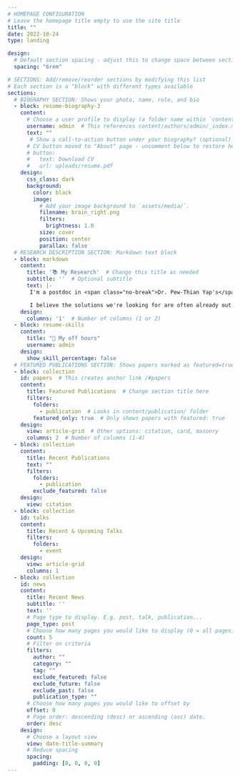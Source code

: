 ```yaml
---
# HOMEPAGE CONFIGURATION
# Leave the homepage title empty to use the site title
title: ""
date: 2022-10-24
type: landing

design:
  # Default section spacing - adjust this to change space between sections
  spacing: "6rem"

# SECTIONS: Add/remove/reorder sections by modifying this list
# Each section is a "block" with different types available
sections:
  # BIOGRAPHY SECTION: Shows your photo, name, role, and bio
  - block: resume-biography-3
    content:
      # Choose a user profile to display (a folder name within `content/authors/`)
      username: admin  # This references content/authors/admin/_index.md
      text: ""
       # Show a call-to-action button under your biography? (optional)
      # CV button moved to "About" page - uncomment below to restore here
      # button:
      #   text: Download CV
      #   url: uploads/resume.pdf
    design:
      css_class: dark
      background:
        color: black
        image:
          # Add your image background to `assets/media/`.
          filename: brain_right.png
          filters:
            brightness: 1.0
          size: cover
          position: center
          parallax: false
  # RESEARCH DESCRIPTION SECTION: Markdown text block
  - block: markdown
    content:
      title: '📚 My Research'  # Change this title as needed
      subtitle: ''  # Optional subtitle
      text: |-
       I'm a postdoc in <span class="no-break">Dr. Pew-Thian Yap's</span> lab at UNC-Chapel Hill, where I build tools to better understand how the brain changes over time — through development, aging, and disease. I'm especially focused on creating normative brain charts, like the height and weight charts used in pediatric care, to help spot when something's not quite right. At the heart of it, I'm driven by a simple goal - to turn brain scans into practical tools that make healthcare better — so no child is left behind just because we didn't see the signs soon enough.

       I believe the solutions we're looking for are often already out there — scattered among us. You might hold the key to a problem I'm working on, and I might have insight into yours. Let's connect and find out together. 😃
    design:
      columns: '1'  # Number of columns (1 or 2)
  - block: resume-skills
    content:
      title: "🎒 My off hours"
      username: admin
    design:
      show_skill_percentage: false
  # FEATURED PUBLICATIONS SECTION: Shows papers marked as featured=true
  - block: collection
    id: papers  # This creates anchor link /#papers
    content:
      title: Featured Publications  # Change section title here
      filters:
        folders:
          - publication  # Looks in content/publication/ folder
        featured_only: true  # Only shows papers with featured: true
    design:
      view: article-grid  # Other options: citation, card, masonry
      columns: 2  # Number of columns (1-4)
  - block: collection
    content:
      title: Recent Publications
      text: ""
      filters:
        folders:
          - publication
        exclude_featured: false
    design:
      view: citation
  - block: collection
    id: talks
    content:
      title: Recent & Upcoming Talks
      filters:
        folders:
          - event
    design:
      view: article-grid
      columns: 1
  - block: collection
    id: news
    content:
      title: Recent News
      subtitle: ''
      text: ''
      # Page type to display. E.g. post, talk, publication...
      page_type: post
      # Choose how many pages you would like to display (0 = all pages)
      count: 5
      # Filter on criteria
      filters:
        author: ""
        category: ""
        tag: ""
        exclude_featured: false
        exclude_future: false
        exclude_past: false
        publication_type: ""
      # Choose how many pages you would like to offset by
      offset: 0
      # Page order: descending (desc) or ascending (asc) date.
      order: desc
    design:
      # Choose a layout view
      view: date-title-summary
      # Reduce spacing
      spacing:
        padding: [0, 0, 0, 0]
---
```

